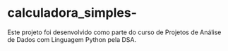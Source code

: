 # calculadora_simples-
Este projeto foi desenvolvido como parte do curso de Projetos de Análise de Dados com Linguagem Python pela DSA.
